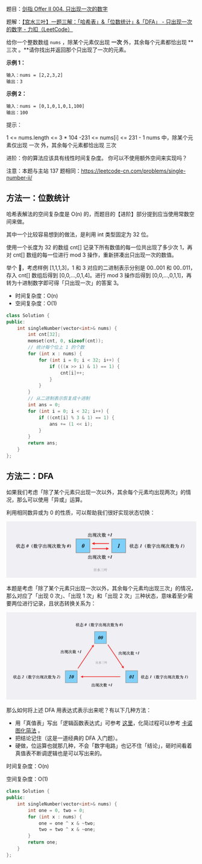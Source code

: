 题目：[剑指 Offer II 004. 只出现一次的数字 ](https://leetcode.cn/problems/WGki4K/)

题解：[【宫水三叶】一题三解：「哈希表」&「位数统计」&「DFA」 - 只出现一次的数字 - 力扣（LeetCode）](https://leetcode.cn/problems/WGki4K/solution/by-ac_oier-npwu/)

给你一个整数数组 `nums` ，除某个元素仅出现 **一次** 外，其余每个元素都恰出现 **三次 。**请你找出并返回那个只出现了一次的元素。

**示例 1：**

```
输入：nums = [2,2,3,2]
输出：3
```

**示例 2：**

```
输入：nums = [0,1,0,1,0,1,100]
输出：100
```

提示：

1 <= nums.length <= 3 * 104
-231 <= nums[i] <= 231 - 1
nums 中，除某个元素仅出现 一次 外，其余每个元素都恰出现 三次

进阶：你的算法应该具有线性时间复杂度。 你可以不使用额外空间来实现吗？

 

注意：本题与主站 137 题相同：https://leetcode-cn.com/problems/single-number-ii/

## 方法一：位数统计

哈希表解法的空间复杂度是 O(n) 的，而题目的【进阶】部分提到应当使用常数空间来做。

其中一个比较容易想到的做法，是利用 int 类型固定为 32 位。

使用一个长度为 32 的数组 cnt[] 记录下所有数值的每一位共出现了多少次 1，再对 cnt[] 数组的每一位进行 mod 3 操作，重新拼凑出只出现一次的数值。

举个 🌰，考虑样例 [1,1,1,3]，1 和 3 对应的二进制表示分别是 00..001 和 00..011，存入 cnt[] 数组后得到 [0,0,...,0,1,4]。进行 mod 3 操作后得到 [0,0,...,0,1,1]，再转为十进制数字即可得「只出现一次」的答案 3。

- 时间复杂度：O(n)
- 空间复杂度：O(1)

```cpp
class Solution {
public:
    int singleNumber(vector<int>& nums) {
        int cnt[32];
        memset(cnt, 0, sizeof(cnt));
        // 统计每个位上 1 的个数
        for (int x : nums) {
            for (int i = 0; i < 32; i++) {
                if (((x >> i) & 1) == 1) {
                    cnt[i]++;
                }
            }
        }
        // 从二进制表示恢复成十进制
        int ans = 0;
        for (int i = 0; i < 32; i++) {
            if ((cnt[i] % 3 & 1) == 1) {
                ans += (1 << i);
            }
        }
        return ans;
    }
};
```

## 方法二：DFA

如果我们考虑「除了某个元素只出现一次以外，其余每个元素均出现两次」的情况，那么可以使用「异或」运算。

利用相同数异或为 0 的性质，可以帮助我们很好实现状态切换：

![image.png](../../img/1619711233-IMBWOM-image.png)

本题是考虑「除了某个元素只出现一次以外，其余每个元素均出现三次」的情况，那么对应了「出现 0 次」、「出现 1 次」和「出现 2 次」三种状态，意味着至少需要两位进行记录，且状态转换关系为：

![image.png](../../img/1619711751-eNDISi-image.png)

那么如何将上述 DFA 用表达式表示出来呢？有以下几种方法：

- 用「真值表」写出「逻辑函数表达式」可参考 [这里](https://leetcode.cn/link/?target=https://wenku.baidu.com/view/e9460ad96729647d27284b73f242336c1eb930f0.html)，化简过程可以参考 [卡诺图化简法](https://leetcode.cn/link/?target=https://baike.baidu.com/item/卡诺图化简法) 。
- 把结论记住（这是一道经典的 DFA 入门题）。
- 硬做，位运算也就那几种，不会「数字电路」也记不住「结论」，砸时间看着真值表不断调逻辑也是可以写出来的。


时间复杂度：O(n)

空间复杂度：O(1)

```cpp
class Solution {
public:
    int singleNumber(vector<int>& nums) {
        int one = 0, two = 0;
        for (int x : nums) {
            one = one ^ x & ~two;
            two = two ^ x & ~one;
        }
        return one;
    }
};
```